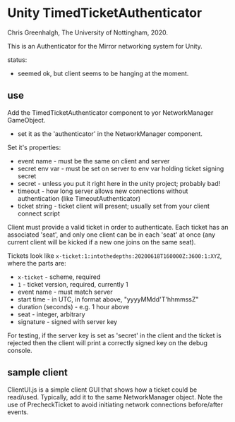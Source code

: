 # Unity TimedTicketAuthenticator

Chris Greenhalgh, The University of Nottingham, 2020.

This is an Authenticator for the Mirror networking system for Unity.

status: 
- seemed ok, but client seems to be hanging at the moment.

## use

Add the TimedTicketAuthenticator component to yor NetworkManager GameObject.
- set it as the 'authenticator' in the NetworkManager component.

Set it's properties:
- event name - must be the same on client and server
- secret env var - must be set on server to env var holding ticket signing secret
- secret - unless you put it right here in the unity project; probably bad!
- timeout - how long server allows new connections without authentication (like TimeoutAuthenticator)
- ticket string - ticket client will present; usually set from your client connect script

Client must provide a valid ticket in order to authenticate.
Each ticket has an associated 'seat', and only one client can be in each 'seat' at once (any current client will be kicked if a new one joins on the same seat).

Tickets look like `x-ticket:1:intothedepths:20200618T160000Z:3600:1:XYZ`, where the parts are:
- `x-ticket` - scheme, required
- `1` - ticket version, required, currently 1
- event name - must match server
- start time - in UTC, in format above, "yyyyMMdd'T'hhmmssZ"
- duration (seconds) - e.g. 1 hour above
- seat - integer, arbitrary
- signature - signed with server key

For testing, if the server key is set as 'secret' in the client and the ticket is rejected then the client will print a correctly signed key on the debug console.

## sample client

ClientUI.js is a simple client GUI that shows how a ticket could be read/used.
Typically, add it to the same NetworkManager object.
Note the use of PrecheckTicket to avoid initiating network connections before/after events.
 
